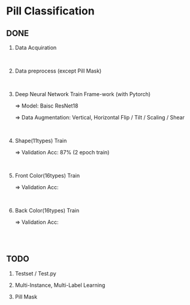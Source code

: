 # Pill Classification

## DONE

1. Data Acquiration
<br>

2. Data preprocess (except Pill Mask)
<br>

3. Deep Neural Network Train Frame-work (with Pytorch)

      => Model: Baisc ResNet18
      
      => Data Augmentation: Vertical, Horizontal Flip / Tilt / Scaling / Shear
<br>

4. Shape(11types) Train 

      => Validation Acc: 87% (2 epoch train)
<br>

5. Front Color(16types) Train 

      => Validation Acc: 
<br>

6. Back Color(16types) Train 

      => Validation Acc: 
<br>
<br>

## TODO

1. Testset / Test.py

2. Multi-Instance, Multi-Label Learning

3. Pill Mask 
